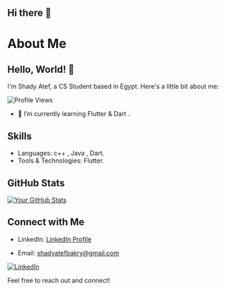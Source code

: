 ## Hi there 👋

<!--
**shady-ateff/shady-ateff** is a ✨ _special_ ✨ repository because its `README.md` (this file) appears on your GitHub profile.

Here are some ideas to get you started:

- 🔭 I’m currently working on ...
- 🌱 I’m currently learning ...
- 👯 I’m looking to collaborate on ...
- 🤔 I’m looking for help with ...
- 💬 Ask me about ...
- 📫 How to reach me: ...
- 😄 Pronouns: ...
- ⚡ Fun fact: ...
-->
# About Me

## Hello, World! 👋

I'm Shady Atef, a CS Student based in Egypt. Here's a little bit about me:

![Profile Views](https://komarev.com/ghpvc/?username=shady-ateff&color=blue)

<!-- - 🔭 I’m currently working on [Current Project or Job]. -->
- 🌱 I’m currently learning Flutter & Dart .
<!--- 👯 I’m looking to collaborate on [Project Types or Areas of Interest].
- 💬 Ask me about [Your Expertise or Interests].
- 📫 How to reach me: [Your Contact Information].
- 😄 Pronouns: [Your Pronouns, if applicable].
- ⚡ Fun fact: [Interesting Fact About Yourself].-->

## Skills

- Languages: c++ , Java , Dart.
- Tools & Technologies: Flutter.

## GitHub Stats

[![Your GitHub Stats](https://github-readme-stats.vercel.app/api?username=shady-ateff&show_icons=true&theme=radical)](https://github.com/yourusername)

## Connect with Me

- LinkedIn: [LinkedIn Profile](https://www.linkedin.com/in/shadyatef/)
<!-- - Twitter: [Your Twitter Handle]
- Website: [Your Personal Website URL]-->
- Email: shadyatefbakry@gmail.com

[![LinkedIn](https://img.shields.io/badge/LinkedIn-0077B5?style=for-the-badge&logo=linkedin&logoColor=white)](https://www.linkedin.com/in/shadyatef/)
<!--[![Twitter](https://img.shields.io/badge/Twitter-1DA1F2?style=for-the-badge&logo=twitter&logoColor=white)](https://twitter.com/yourusername)
[![GitHub](https://img.shields.io/badge/GitHub-100000?style=for-the-badge&logo=github&logoColor=white)](https://github.com/yourusername)
[![Personal Website](https://img.shields.io/badge/Website-000000?style=for-the-badge&logo=About.me&logoColor=white)](https://yourwebsite.com).-->

Feel free to reach out and connect!


